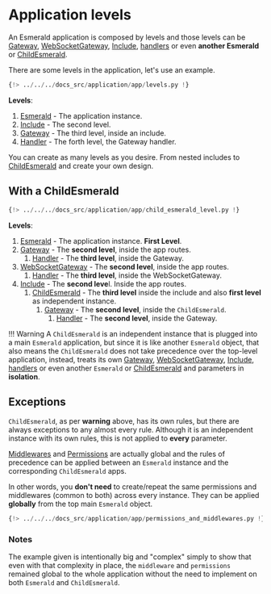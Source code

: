 # Application levels

An Esmerald application is composed by levels and those levels can be [Gateway](../routing/routes.md#gateway),
[WebSocketGateway](../routing/routes.md#websocketgateway), [Include](../routing/routes.md#include),
[handlers](../routing/handlers.md) or even **another Esmerald** or
[ChildEsmerald](../routing/router.md#child-esmerald-application).

There are some levels in the application, let's use an example.

```python
{!> ../../../docs_src/application/app/levels.py !}
```

**Levels**:

1. [Esmerald](./applications.md) - The application instance.
2. [Include](../routing/routes.md#include) - The second level.
3. [Gateway](../routing/routes.md#gateway) - The third level, inside an include.
4. [Handler](../routing/handlers.md) - The forth level, the Gateway handler.

You can create as many levels as you desire. From nested includes to
[ChildEsmerald](../routing/router.md#child-esmerald-application) and create your own design.

## With a ChildEsmerald

```python hl_lines="49 58"
{!> ../../../docs_src/application/app/child_esmerald_level.py !}
```

**Levels**:

1. [Esmerald](./applications.md) - The application instance. **First Level**.
2. [Gateway](../routing/routes.md#gateway) - The **second level**, inside the app routes.
    1. [Handler](../routing/handlers.md) - The **third level**, inside the Gateway.
3. [WebSocketGateway](../routing/routes.md#websocketgateway) - The **second level**, inside the app routes.
    1. [Handler](../routing/handlers.md) - The **third level**, inside the WebSocketGateway.
4. [Include](../routing/routes.md#include) - The **second leve**l. Inside the app routes.
    1. [ChildEsmerald](../routing/router.md#child-esmerald-application) - The **third level** inside the include and
also **first level** as independent instance.
        1. [Gateway](../routing/routes.md#gateway) - The **second level**, inside the `ChildEsmerald`.
            1. [Handler](../routing/handlers.md) - The **second level**, inside the Gateway.

!!! Warning
    A `ChildEsmerald` is an independent instance that is plugged into a main `Esmerald` application, but since
    it is like another `Esmerald` object, that also means the `ChildEsmerald` does not take precedence over the top-level
    application, instead, treats its own [Gateway](../routing/routes.md#gateway),
    [WebSocketGateway](../routing/routes.md#websocketgateway), [Include](../routing/routes.md#include),
    [handlers](../routing/handlers.md) or even another `Esmerald` or
    [ChildEsmerald](../routing/router.md#child-esmerald-application) and parameters in **isolation**.

## Exceptions

`ChildEsmerald`, as per **warning** above, has its own rules, but there are always exceptions to any almost every rule.
Although it is an independent instance with its own rules, this is not applied to **every** parameter.

[Middlewares](../middleware/middleware.md) and [Permissions](../permissions.md) are actually global and the rules of
precedence can be applied between an `Esmerald` instance and the corresponding `ChildEsmerald` apps.

In other words, you **don't need** to create/repeat the same permissions and middlewares (common to both) across
every instance. They can be applied **globally** from the top main `Esmerald` object.

```python hl_lines="97-99 108 115 117-118"
{!> ../../../docs_src/application/app/permissions_and_middlewares.py !}
```

### Notes

The example given is intentionally big and "complex" simply to show that even with that complexity in place,
the `middleware` and `permissions` remained global to the whole application without the need to implement
on both `Esmerald` and `ChildEsmerald`.
